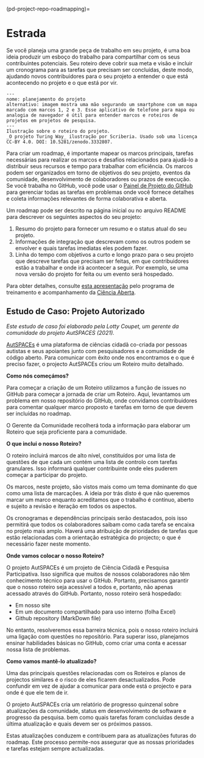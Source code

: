 (pd-project-repo-roadmapping)=
# Estrada

Se você planeja uma grande peça de trabalho em seu projeto, é uma boa ideia produzir um esboço do trabalho para compartilhar com os seus contribuintes potenciais. Seu roteiro deve cobrir sua meta e visão e incluir um cronograma para as tarefas que precisam ser concluídas, deste modo, ajudando novos contribuidores para o seu projeto a entender o que está acontecendo no projeto e o que está por vir.

```{figure} ../../figures/project-roadmap.jpg
---
nome: planejamento do projeto
alternativo: imagem mostra uma mão segurando um smartphone com um mapa marcado com marcos 1, 2 e 3. Esse aplicativo de telefone para mapa ou analogia de navegador é útil para entender marcos e roteiros de projetos em projetos de pesquisa.
---
Ilustração sobre o roteiro do projeto.
_O projeto Turing Way_ ilustração por Scriberia. Usado sob uma licença CC-BY 4.0. DOI: 10.5281/zenodo.3332807.
```

Para criar um roadmap, é importante mapear os marcos principais, tarefas necessárias para realizar os marcos e desafios relacionados para ajudá-lo a distribuir seus recursos e tempo para trabalhar com eficiência. Os marcos podem ser organizados em torno de objetivos do seu projeto, eventos da comunidade, desenvolvimento de colaboradores ou prazos de execução. Se você trabalha no GitHub, você pode usar o [Painel de Projeto do GitHub](https://help.github.com/en/articles/tracking-the-progress-of-your-work-with-project-boards) para gerenciar todas as tarefas em problemas onde você fornece detalhes e coleta informações relevantes de forma colaborativa e aberta.

Um roadmap pode ser descrito na página inicial ou no arquivo README para descrever os seguintes aspectos do seu projeto:

1. Resumo do projeto para fornecer um resumo e o status atual do seu projeto.
2. Informações de integração que descrevam como os outros podem se envolver e quais tarefas imediatas eles podem fazer.
3. Linha do tempo com objetivos a curto e longo prazo para o seu projeto que descreve tarefas que precisam ser feitas, em que contribuidores estão a trabalhar e onde irá acontecer a seguir. Por exemplo, se uma nova versão do projeto for feita ou um evento será hospedado.

Para obter detalhes, consulte [esta apresentação](https://docs.google.com/presentation/d/e/2PACX-1vSMCLWnN1_lO4ofD9cCjN9TJxyHYIvBFfgarOlwi95G4JJ5m672v-sYFbvfRyHPag83XviEJBrIecga/pub?start=false&loop=false&delayms=3000) pelo programa de treinamento e acompanhamento da [Ciência Aberta](https://openlifesci.org/).

## Estudo de Caso: Projeto Autorizado

*Este estudo de caso foi elaborado pela Lotty Coupet, um gerente da comunidade do projeto AutSPACES (2021).*

[AutSPACEs](https://github.com/alan-turing-institute/AutSPACEs) é uma plataforma de ciências cidadã co-criada por pessoas autistas e seus apoiantes junto com pesquisadores e a comunidade de código aberto. Para comunicar com êxito onde nos encontramos e o que é preciso fazer, o projecto AutSPACEs criou um Roteiro muito detalhado.

**Como nós começámos?**

Para começar a criação de um Roteiro utilizamos a função de issues no GitHub para começar a jornada de criar um Roteiro. Aqui, levantamos um problema em nosso repositório do GitHub, onde convidamos contribuidores para comentar qualquer marco proposto e tarefas em torno de que devem ser incluídas no roadmap.

O Gerente da Comunidade recolherá toda a informação para elaborar um Roteiro que seja proficiente para a comunidade.

**O que inclui o nosso Roteiro?**

O roteiro incluirá marcos de alto nível, constituídos por uma lista de questões de que cada um contém uma lista de controlo com tarefas granulares. Isso informará qualquer contribuinte onde eles puderem começar a participar do projeto.

Os marcos, neste projeto, são vistos mais como um tema dominante do que como uma lista de marcações. A ideia por trás disto é que não queremos marcar um marco enquanto acreditamos que o trabalho é contínuo, aberto e sujeito a revisão e iteração em todos os aspectos.

Os cronogramas e dependências principais serão destacados, pois isso permitirá que todos os colaboradores saibam como cada tarefa se encaixa no projeto mais amplo. Haverá uma atribuição de prioridades de tarefas que estão relacionadas com a orientação estratégica do projecto; o que é necessário fazer neste momento.

**Onde vamos colocar o nosso Roteiro?**

O projeto AutSPACEs é um projeto de Ciência Cidadã e Pesquisa Participativa. Isso significa que muitos de nossos colaboradores não têm conhecimento técnico para usar o GitHub. Portanto, precisamos garantir que o nosso roteiro seja acessível a todos e, portanto, não apenas acessado através do GitHub. Portanto, nosso roteiro será hospedado:
- Em nosso site
- Em um documento compartilhado para uso interno (folha Excel)
- Github repository (MarkDown file)

No entanto, resolveremos essa barreira técnica, pois o nosso roteiro incluirá uma ligação com questões no repositório. Para superar isso, planejamos ensinar habilidades básicas no GitHub, como criar uma conta e acessar nossa lista de problemas.

**Como vamos mantê-lo atualizado?**

Uma das principais questões relacionadas com os Roteiros e planos de projectos similares é o risco de eles ficarem desactualizados. Pode confundir em vez de ajudar a comunicar para onde está o projecto e para onde é que ele tem de ir.

O projeto AutSPACEs cria um relatório de progresso quinzenal sobre atualizações da comunidade, status em desenvolvimento de software e progresso da pesquisa. bem como quais tarefas foram concluídas desde a última atualização e quais devem ser os próximos passos.

Estas atualizações conduzem e contribuem para as atualizações futuras do roadmap. Este processo permite-nos assegurar que as nossas prioridades e tarefas estejam sempre actualizadas.
